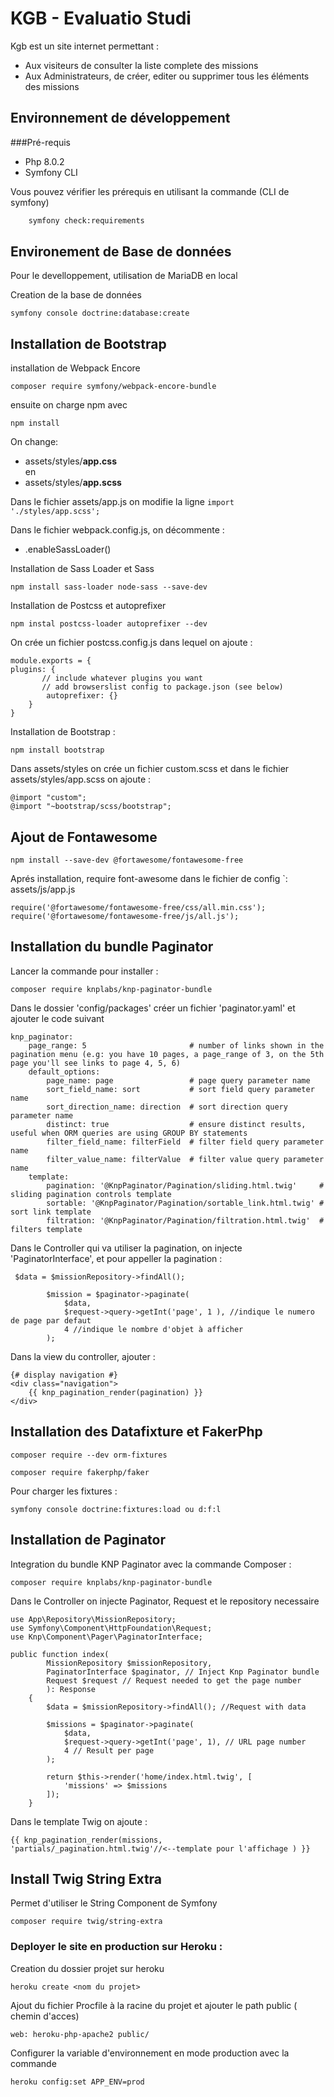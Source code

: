 # KGB - Evaluatio Studi
Kgb est un site internet permettant :
- Aux visiteurs de consulter la liste complete des missions
- Aux Administrateurs, de créer, editer ou supprimer tous les éléments des missions

## Environnement de développement
###Pré-requis
* Php 8.0.2
* Symfony CLI

Vous pouvez vérifier les prérequis en utilisant la commande (CLI de symfony)

```bash
    symfony check:requirements
```
## Environement de Base de données
Pour le develloppement, utilisation de MariaDB en local

Creation de la base de données

```symfony console doctrine:database:create```



## Installation de Bootstrap
installation de Webpack Encore

``composer require symfony/webpack-encore-bundle``

ensuite on charge npm avec

``npm install ``

On change:
- assets/styles/<strong>app.css</strong> <br>
  en
- assets/styles/<strong>app.scss</strong>

Dans le fichier assets/app.js on modifie la ligne
``
import './styles/app.scss';
``

Dans le fichier webpack.config.js, on décommente :
- .enableSassLoader()

Installation de Sass Loader et Sass

``npm install sass-loader node-sass --save-dev``

Installation de Postcss et autoprefixer

``npm instal postcss-loader autoprefixer --dev``

On crée un fichier postcss.config.js dans lequel on ajoute :

````
module.exports = {
plugins: {
       // include whatever plugins you want
       // add browserslist config to package.json (see below)
        autoprefixer: {}
    }
}
````

Installation de Bootstrap :

``npm install bootstrap``

Dans assets/styles on crée un fichier custom.scss
et dans le fichier assets/styles/app.scss on ajoute :

````
@import "custom";
@import "~bootstrap/scss/bootstrap";
````
## Ajout de Fontawesome

```npm install --save-dev @fortawesome/fontawesome-free```

Aprés installation, require font-awesome dans le fichier de config `: assets/js/app.js

``````
require('@fortawesome/fontawesome-free/css/all.min.css'); 
require('@fortawesome/fontawesome-free/js/all.js');
``````
## Installation du bundle Paginator
Lancer la commande pour installer : 
````
composer require knplabs/knp-paginator-bundle
````
Dans le dossier 'config/packages' créer un fichier 'paginator.yaml' et ajouter le code suivant 
````
knp_paginator:
    page_range: 5                       # number of links shown in the pagination menu (e.g: you have 10 pages, a page_range of 3, on the 5th page you'll see links to page 4, 5, 6)
    default_options:
        page_name: page                 # page query parameter name
        sort_field_name: sort           # sort field query parameter name
        sort_direction_name: direction  # sort direction query parameter name
        distinct: true                  # ensure distinct results, useful when ORM queries are using GROUP BY statements
        filter_field_name: filterField  # filter field query parameter name
        filter_value_name: filterValue  # filter value query parameter name
    template:
        pagination: '@KnpPaginator/Pagination/sliding.html.twig'     # sliding pagination controls template
        sortable: '@KnpPaginator/Pagination/sortable_link.html.twig' # sort link template
        filtration: '@KnpPaginator/Pagination/filtration.html.twig'  # filters template
````
Dans le Controller qui va utiliser la pagination, on injecte 'PaginatorInterface', et pour appeller la pagination :
````
 $data = $missionRepository->findAll();

        $mission = $paginator->paginate(
            $data,
            $request->query->getInt('page', 1 ), //indique le numero de page par defaut
            4 //indique le nombre d'objet à afficher
        );
````

Dans la view du controller, ajouter : 
````
{# display navigation #}
<div class="navigation">
    {{ knp_pagination_render(pagination) }}
</div>
````

## Installation des Datafixture et FakerPhp

``composer require --dev orm-fixtures``

``composer require fakerphp/faker``

Pour charger les fixtures  :

``symfony console doctrine:fixtures:load ou d:f:l``

## Installation de Paginator

Integration du bundle KNP Paginator avec la commande Composer :

````composer require knplabs/knp-paginator-bundle````

Dans le Controller on injecte Paginator, Request et le repository necessaire
``````
use App\Repository\MissionRepository;
use Symfony\Component\HttpFoundation\Request;
use Knp\Component\Pager\PaginatorInterface;
``````

````````
public function index(
        MissionRepository $missionRepository,
        PaginatorInterface $paginator, // Inject Knp Paginator bundle
        Request $request // Request needed to get the page number
        ): Response
    {
        $data = $missionRepository->findAll(); //Request with data 
        
        $missions = $paginator->paginate(
            $data,
            $request->query->getInt('page', 1), // URL page number
            4 // Result per page
        );

        return $this->render('home/index.html.twig', [
            'missions' => $missions
        ]);
    }
````````
Dans le template Twig on ajoute :

````
{{ knp_pagination_render(missions, 'partials/_pagination.html.twig'//<--template pour l'affichage ) }}
````

## Install Twig String Extra

Permet d'utiliser le String Component de Symfony

````
composer require twig/string-extra
````

### Deployer le site en production sur Heroku :

Creation du dossier projet sur heroku

```
heroku create <nom du projet>
```

Ajout du fichier Procfile à la racine du projet et ajouter le path public ( chemin d'acces)

````
web: heroku-php-apache2 public/
````

Configurer la variable d'environnement en mode production avec la commande

````
heroku config:set APP_ENV=prod
````










